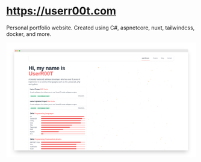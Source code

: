 # https://userr00t.com
Personal portfolio website. Created using C#, aspnetcore, nuxt, tailwindcss, docker, and more.

[![](.media/screely.png)](https://userr00t.com)